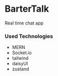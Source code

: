 # BarterTalk
Real time chat app 

### Used Technologies
- MERN
- Socket.io
- tailwind
- daisyUI
- zustand
